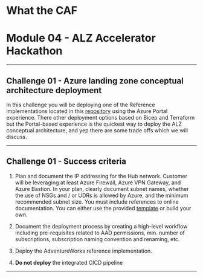 # What the CAF

# Module 04 - ALZ Accelerator Hackathon

---

## Challenge 01 - Azure landing zone conceptual architecture deployment

In this challenge you will be deploying one of the Reference implementations located in this [repository](https://github.com/Azure/Enterprise-Scale) using the Azure Portal experience.
There other deployment options based on Bicep and Terraform but the Portal-based experience is the quickest way to deploy the ALZ conceptual architecture, and yep there are some trade offs which we will discuss.

---

## Challenge 01 - Success criteria

1. Plan and document the IP addressing for the Hub network. Customer will be leveraging at least Azure Firewall, Azure VPN Gateway, and Azure Bastion. In your plan, clearly document subnet names, whether the use of NSGs and / or UDRs is allowed by Azure, and the minimum recommended subnet size. You must include references to online documentation. You can either use the provided [template](/learning_path_modules/04_ALZ_Accelerator/sources/Azure%20Network%20Documentation%20Template.xlsx) or build your own.

2. Document the deployment process by creating a high-level workflow including pre-requisites related to AAD permissions, min. number of subscriptions, subscription naming convention and renaming, etc.

3. Deploy the AdventureWorks reference implementation.

4. **Do not deploy** the integrated CICD pipeline

---
